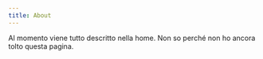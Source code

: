 ```yaml
---
title: About
---
```


Al momento viene tutto descritto nella home. Non so perché non ho ancora tolto questa pagina.
